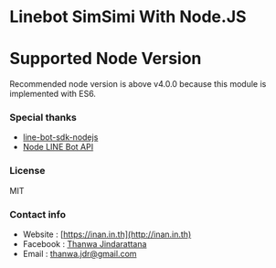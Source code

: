 # Linebot SimSimi With Node.JS

# Supported Node Version
Recommended node version is above v4.0.0 because this module is implemented with ES6.

### Special thanks
* <a href="https://github.com/runnables/line-bot-sdk-nodejs">line-bot-sdk-nodejs</a><br>
* <a href="https://github.com/tejitak/node-line-bot-api">Node LINE Bot API</a>

### License
MIT

### Contact info
* Website : [https://inan.in.th](http://inan.in.th)
* Facebook : [Thanwa Jindarattana](https://fb.com/thanwa.jdr)
* Email : [thanwa.jdr@gmail.com](mailto:thanwa.jdr@gmail.com)
